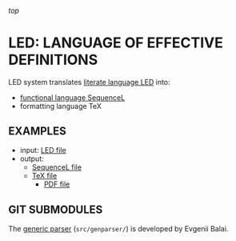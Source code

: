 <h6>top

# LED: LANGUAGE OF EFFECTIVE DEFINITIONS
LED system translates [literate language LED][linkLED] into:
- [functional language SequenceL][linkSL]
- formatting language TeX

## EXAMPLES
- input: [LED file][tttLED]
- output:
  - [SequenceL file][tttSL]
  - [TeX file][tttTEX]
    - [PDF file][tttPDF]

## GIT SUBMODULES
The [generic parser][genparser] (`src/genparser/`)
is developed by Evgenii Balai.

[tttLED]:
https://github.com/vuphan314/LED/blob/master/examples/tictactoe.led
[tttSL]:
https://github.com/vuphan314/LED/blob/master/examples/tictactoe.sl
[tttTEX]:
https://github.com/vuphan314/LED/blob/master/examples/tictactoe.tex
[tttPDF]:
https://github.com/vuphan314/LED/blob/master/examples/tictactoe.pdf

[linkLED]:
https://docs.google.com/document/d/1xj5VUX6l9NYXQFuT-gVksSMwx5ovuQFkGymcgoZBagc/edit
[linkSL]:
http://texasmulticore.com/wp-content/uploads/2016/07/SequenceL-Language-Reference.pdf

[genparser]:
https://github.com/iensen/genparser
